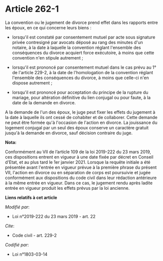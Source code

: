 # Article 262-1

La convention ou le jugement de divorce prend effet dans les rapports entre les époux, en ce qui concerne leurs biens :

- lorsqu'il est constaté par consentement mutuel par acte sous signature privée contresigné par avocats déposé au rang des
minutes d'un notaire, à la date à laquelle la convention réglant l'ensemble des conséquences du divorce acquiert force
exécutoire, à moins que cette convention n'en stipule autrement ;

- lorsqu'il est prononcé par consentement mutuel dans le cas prévu au 1° de l'article 229-2, à la date de l'homologation de
la convention réglant l'ensemble des conséquences du divorce, à moins que celle-ci n'en dispose autrement ;

- lorsqu'il est prononcé pour acceptation du principe de la rupture du mariage, pour altération définitive du lien conjugal
ou pour faute, à la date de la demande en divorce.

A la demande de l'un des époux, le juge peut fixer les effets du jugement à la date à laquelle ils ont cessé de cohabiter et
de collaborer. Cette demande ne peut être formée qu'à l'occasion de l'action en divorce. La jouissance du logement conjugal
par un seul des époux conserve un caractère gratuit jusqu'à la demande en divorce, sauf décision contraire du juge.

**Nota:**

Conformément au VII de l’article 109 de la loi 2019-222 du 23 mars 2019, ces dispositions entrent en vigueur à une date fixée
par décret en Conseil d'Etat, et au plus tard le 1er janvier 2021. Lorsque la requête initiale a été présentée avant l'entrée
en vigueur prévue à la première phrase du présent VII, l'action en divorce ou en séparation de corps est poursuivie et jugée
conformément aux dispositions du code civil dans leur rédaction antérieure à la même entrée en vigueur. Dans ce cas, le
jugement rendu après ladite entrée en vigueur produit les effets prévus par la loi ancienne.

**Liens relatifs à cet article**

_Modifié par_:

  - Loi n°2019-222 du 23 mars 2019 - art. 22

_Cite_:

  - Code civil - art. 229-2

_Codifié par_:

  - Loi n°1803-03-14
